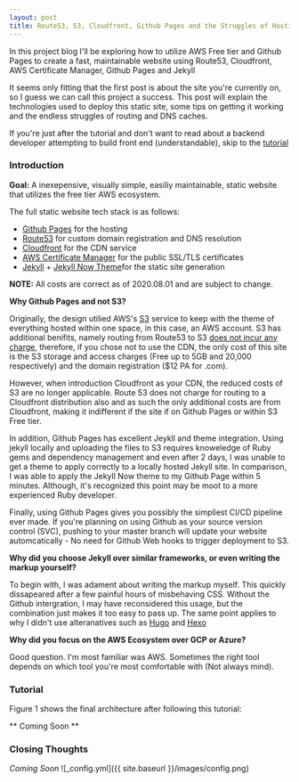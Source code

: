 ```yaml
---
layout: post
title: Route53, S3, Cloudfront, Github Pages and the Struggles of Hosting
---
```

In this project blog I'll be exploring how to utilize AWS Free tier and Github Pages to create a fast,
maintainable website using Route53, Cloudfront, AWS Certificate Manager, Github Pages and
Jekyll

It seems only fitting that the first post is about the site you're currently on, so I guess we can call this project a success.
This post will explain the technologies used to deploy this static site, some tips on getting it working and the endless struggles of routing and DNS caches.

If you're just after the tutorial and don't want to read about a backend developer attempting to build front end (understandable), skip to the [tutorial](#tutorial)

### Introduction

**Goal:** A inexepensive, visually simple, easiliy maintainable, static website that utilizes the free tier AWS
ecosystem. 


The full static website tech stack is as follows:

- [Github Pages](https://pages.github.com/) for the hosting
- [Route53](https://aws.amazon.com/route53/) for custom domain registration and DNS resolution
- [Cloudfront](https://aws.amazon.com/cloudfront/) for the CDN service
- [AWS Certificate Manager](https://aws.amazon.com/certificate-manager/) for the public SSL/TLS certificates
- [Jekyll](https://jekyllrb.com/) + [Jekyll Now Theme](https://jekyllthemes.io/theme/jekyll-now)for the static site generation 


**NOTE:** All costs are correct as of 2020.08.01 and are subject to change.

**Why Github Pages and not S3?**

Originally, the design utilied AWS's [S3](https://aws.amazon.com/s3/) service to keep with the theme
of everything hosted within one space, in this case, an AWS account. S3 has additional benifits, namely
routing from Route53 to S3 [does not incur any charge](https://aws.amazon.com/route53/pricing/), therefore,
if you chose not to use the CDN, the only cost of this site is the S3 storage and access charges 
(Free up to 5GB and 20,000 respectively) and the domain registration ($12 PA for .com).

However, when introduction Cloudfront as your CDN, the reduced costs of S3 are no longer applicable.
Route 53 does not charge for routing to a Cloudfront distribution also and as such the only additional
costs are from Cloudfront, making it indifferent if the site if on Github Pages or within S3 Free tier.

In addition, Github Pages has excellent Jeykll and theme integration. Using jekyll locally and uploading
the files to S3 requires knoweledge of Ruby gems and dependency management and even after 2 days, I was
unable to get a theme to apply correctly to a locally hosted Jekyll site. In comparison, I was able to apply
the Jekyll Now theme to my Github Page within 5 minutes. Although, it's recognized this point may be moot to a more experienced
Ruby developer.

Finally, using Github Pages gives you possibly the simpliest CI/CD pipeline ever made. If you're
planning on using Github as your source version control (SVC), pushing to your master branch will
update your website automcatically - No need for Github Web hooks to trigger deployment to S3.

**Why did you choose Jekyll over similar frameworks, or even writing the markup yourself?**

To begin with, I was adament about writing the markup myself. This quickly dissapeared
after a few painful hours of misbehaving CSS. Without the Github intergration, I may have reconsidered this 
usage, but the combination just makes it too easy to pass up. The same point applies to
why I didn't use alteranatives such as [Hugo](https://gohugo.io/) and [Hexo](https://hexo.io/)

**Why did you focus on the AWS Ecosystem over GCP or Azure?**

Good question. I'm most familiar was AWS. Sometimes the right tool depends on which tool
you're most comfortable with (Not always mind).

### Tutorial

Figure 1 shows the final architecture after following this tutorial:

** Coming Soon **

### Closing Thoughts

*Coming Soon*
![_config.yml]({{ site.baseurl }}/images/config.png)

